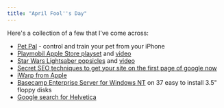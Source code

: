 ```yaml
---
title: "April Fool''s Day"
---
```

<p>Here's a collection of a few that I've come across:</p>
<ul>
<li><a href="http://www.razorianfly.com/2011/03/30/pet-pal%E2%84%A2-control-and-train-your-household-pet-from-an-iphone-video/">Pet Pal</a> - control and train your pet from your iPhone</li>
<li><a href="http://www.thinkgeek.com/interests/looflirpa/e8bb/">Playmobil Apple Store playset</a> and <a href="http://www.youtube.com/watch?v=oSU3ijxkp8Y">video</a></li>
<li><a href="http://mail.google.com/mail/help/motion.html>Gmail motion</a> - control Gmail with your body</li>
<li><a href="http://www.thinkgeek.com/interests/looflirpa/e8b8/">Star Wars Lightsaber popsicles</a> and <a href="http://www.youtube.com/watch?v=OsQxpQyoZrY">video</a></li>
<li><a href="http://thinkvitamin.com/doubleseo/secret-seo-technique-to-get-your-site-on-the-first-page-of-google-now/">Secret SEO techniques to get your site on the first page of google now</a></li>
<li><a href="http://www.tuaw.com/2011/04/01/apple-debuts-iwarp-interstellar-travel-for-the-rest-of-us/">iWarp from Apple</a></li>
<li><a href="http://37signals.com/svn/posts/2839-announcing-basecamp-enterprise-server-for-windows-nt">Basecamp Enterprise Server for Windows NT</a> on 37 easy to install 3.5" floppy disks</li>
<li><a href="http://www.google.ca/search?client=safari&rls=en&q=helvetica&ie=UTF-8&oe=UTF-8&redir_esc=&ei=he2VTZX7JoKztweOxuCBDA">Google search for Helvetica</a></li>
</ul>
